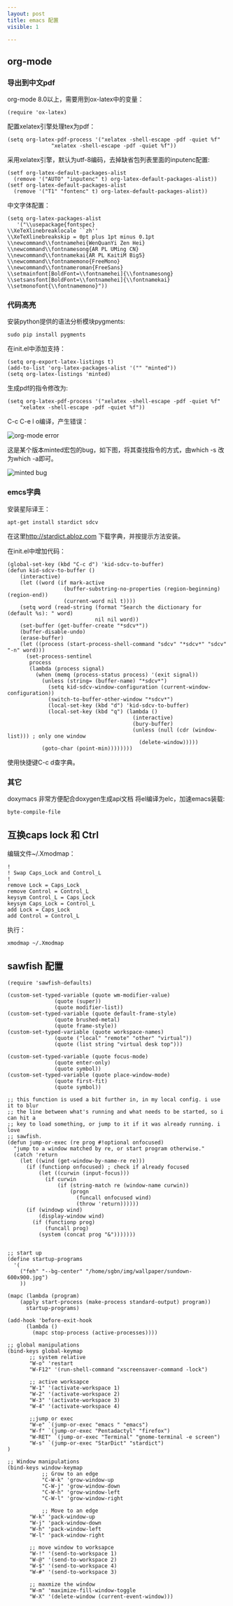 ```yaml
---
layout: post
title: emacs 配置
visible: 1

---
```

## org-mode

### 导出到中文pdf
org-mode 8.0以上，需要用到ox-latex中的变量：

	(require 'ox-latex)

配置xelatex引擎处理tex为pdf：

	(setq org-latex-pdf-process '("xelatex -shell-escape -pdf -quiet %f"
			      "xelatex -shell-escape -pdf -quiet %f"))

采用xelatex引擎，默认为utf-8编码，去掉缺省包列表里面的inputenc配置:

	(setf org-latex-default-packages-alist
      (remove '("AUTO" "inputenc" t) org-latex-default-packages-alist))
	(setf org-latex-default-packages-alist
      (remove '("T1" "fontenc" t) org-latex-default-packages-alist))

中文字体配置：

	(setq org-latex-packages-alist
       '("\\usepackage{fontspec}
	\\XeTeXlinebreaklocale ``zh''
	\\XeTeXlinebreakskip = 0pt plus 1pt minus 0.1pt
	\\newcommand\\fontnamehei{WenQuanYi Zen Hei}
	\\newcommand\\fontnamesong{AR PL UMing CN}
	\\newcommand\\fontnamekai{AR PL KaitiM Big5}
	\\newcommand\\fontnamemono{FreeMono}
	\\newcommand\\fontnameroman{FreeSans}
	\\setmainfont[BoldFont=\\fontnamehei]{\\fontnamesong}
	\\setsansfont[BoldFont=\\fontnamehei]{\\fontnamekai}
	\\setmonofont{\\fontnamemono}"))

### 代码高亮
安装python提供的语法分析模块pygments:

	sudo pip install pygments

在init.el中添加支持：

	(setq org-export-latex-listings t)
	(add-to-list 'org-latex-packages-alist '("" "minted"))
	(setq org-latex-listings 'minted)

生成pdf的指令修改为:

	(setq org-latex-pdf-process '("xelatex -shell-escape -pdf -quiet %f"
		"xelatex -shell-escape -pdf -quiet %f"))

C-c C-e l o编译，产生错误：

![org-mode error](/images/orgerror.png)

这是某个版本minted宏包的bug，如下图，将其查找指令的方式，由which -s 改
为which -a即可。

![minted bug](/images/minted-bug.png)

### emcs字典

安装星际译王：

    apt-get install stardict sdcv

在这里<http://stardict.abloz.com> 下载字典，并按提示方法安装。

在init.el中增加代码：

    (global-set-key (kbd "C-c d") 'kid-sdcv-to-buffer)
    (defun kid-sdcv-to-buffer ()
		(interactive)
		(let ((word (if mark-active
                      (buffer-substring-no-properties (region-beginning) (region-end))
                      (current-word nil t))))
        (setq word (read-string (format "Search the dictionary for (default %s): " word)
                                nil nil word))
        (set-buffer (get-buffer-create "*sdcv*"))
        (buffer-disable-undo)
        (erase-buffer)
        (let ((process (start-process-shell-command "sdcv" "*sdcv*" "sdcv" "-n" word)))
          (set-process-sentinel
           process
           (lambda (process signal)
             (when (memq (process-status process) '(exit signal))
               (unless (string= (buffer-name) "*sdcv*")
                 (setq kid-sdcv-window-configuration (current-window-configuration))
                 (switch-to-buffer-other-window "*sdcv*")
                 (local-set-key (kbd "d") 'kid-sdcv-to-buffer)
                 (local-set-key (kbd "q") (lambda ()
                                            (interactive)
                                            (bury-buffer)
                                            (unless (null (cdr (window-list))) ; only one window
                                              (delete-window)))))
               (goto-char (point-min))))))))

使用快捷键C-c d查字典。

### 其它
doxymacs 非常方便配合doxygen生成api文档
将el编译为elc，加速emacs装载:

	byte-compile-file
## 互换caps lock 和 Ctrl

编辑文件~/.Xmodmap：

	!
	! Swap Caps_Lock and Control_L
	!
	remove Lock = Caps_Lock
	remove Control = Control_L
	keysym Control_L = Caps_Lock
	keysym Caps_Lock = Control_L
	add Lock = Caps_Lock
	add Control = Control_L

执行：

	xmodmap ~/.Xmodmap



## sawfish 配置
    (require 'sawfish-defaults)
    
    (custom-set-typed-variable (quote wm-modifier-value) 
    			   (quote (super)) 
    			   (quote modifier-list))
    (custom-set-typed-variable (quote default-frame-style)
    			   (quote brushed-metal)
    			   (quote frame-style))
    (custom-set-typed-variable (quote workspace-names)
    			   (quote ("local" "remote" "other" "virtual"))
    			   (quote (list string "virtual desk top")))
    
    (custom-set-typed-variable (quote focus-mode)
    			   (quote enter-only)
    			   (quote symbol))
    (custom-set-typed-variable (quote place-window-mode)
    			   (quote first-fit)
    			   (quote symbol))
    
    ;; this function is used a bit further in, in my local config. i use it to blur
    ;; the line between what's running and what needs to be started, so i can hit a
    ;; key to load something, or jump to it if it was already running. i love
    ;; sawfish.
    (defun jump-or-exec (re prog #!optional onfocused)
      "jump to a window matched by re, or start program otherwise."
      (catch 'return
        (let ((wind (get-window-by-name-re re)))
          (if (functionp onfocused) ; check if already focused
              (let ((curwin (input-focus)))
                (if curwin
                    (if (string-match re (window-name curwin))
                        (progn
                          (funcall onfocused wind)
                          (throw 'return))))))
          (if (windowp wind)
              (display-window wind)
            (if (functionp prog)
                (funcall prog)
              (system (concat prog "&")))))))
    
    
    ;; start up
    (define startup-programs
      '(
        ("feh" "--bg-center" "/home/sgbn/img/wallpaper/sundown-600x900.jpg")
        ))
    
    (mapc (lambda (program)
    	(apply start-process (make-process standard-output) program))
          startup-programs)
    
    (add-hook 'before-exit-hook 
    	  (lambda () 
    	    (mapc stop-process (active-processes))))
    
    ;; global manipulations
    (bind-keys global-keymap
    	   ;; system relative
    	   "W-o" 'restart
    	   "W-F12" '(run-shell-command "xscreensaver-command -lock")
    
    	   ;; active worksapce
    	   "W-1" '(activate-workspace 1)
    	   "W-2" '(activate-workspace 2)
    	   "W-3" '(activate-workspace 3)
    	   "W-4" '(activate-workspace 4)
    
    	   ;;jump or exec
    	   "W-e" `(jump-or-exec "emacs " "emacs")
    	   "W-f" `(jump-or-exec "Pentadactyl" "firefox")
    	   "W-RET" `(jump-or-exec "Terminal" "gnome-terminal -e screen")
    	   "W-s" `(jump-or-exec "StarDict" "stardict")
    )
    
    ;; Window manipulations
    (bind-keys window-keymap
               ;; Grow to an edge
               "C-W-k" 'grow-window-up
               "C-W-j" 'grow-window-down
               "C-W-h" 'grow-window-left
               "C-W-l" 'grow-window-right
    
               ;; Move to an edge
    	   "W-k" 'pack-window-up
    	   "W-j" 'pack-window-down
    	   "W-h" 'pack-window-left
    	   "W-l" 'pack-window-right
    
    	   ;; move window to worksapce
    	   "W-!" '(send-to-workspace 1)
    	   "W-@" '(send-to-workspace 2)
    	   "W-$" '(send-to-workspace 4)
    	   "W-#" '(send-to-workspace 3)
    
    	   ;; maxmize the window
    	   "W-m" 'maximize-fill-window-toggle
    	   "W-X" '(delete-window (current-event-window)))
    
